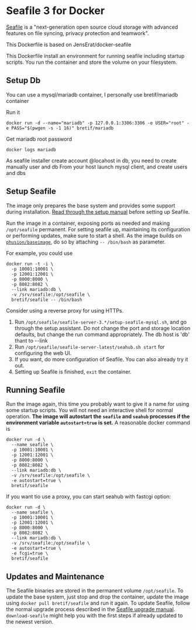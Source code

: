 # Seafile 3 for Docker

[Seafile](http://www.seafile.com/) is a "next-generation open source cloud storage
with advanced features on file syncing, privacy protection and teamwork".

This Dockerfile is based on JensErat/docker-seafile

This Dockerfile install an environment for running seafile including startup scripts.
You run the container and store the volume on your filesystem.

## Setup Db
You can use a mysql/mariadb container, I personally use bretif/mariadb container

Run it

    docker run -d --name="mariadb" -p 127.0.0.1:3306:3306 -e USER="root" -e PASS="$(pwgen -s -1 16)" bretif/mariadb

Get mariadb root password

    docker logs mariadb 

As seafile installer create account @locahost in db, you need to create manually user and db
From your host launch mysql client, and create users and dbs

## Setup Seafile

The image only prepares the base system and provides some support during installation. [Read through the setup manual](https://github.com/haiwen/seafile/wiki/Download-and-setup-seafile-server) before setting up Seafile.

Run the image in a container, exposing ports as needed and making `/opt/seafile` permanent. For setting seafile up, maintaining its configuration or performing updates, make sure to start a shell. As the image builds on [`phusion/baseimage`](https://github.com/phusion/baseimage-docker), do so by attaching `-- /bin/bash` as parameter.

For example, you could use

    docker run -t -i \
      -p 10001:10001 \
      -p 12001:12001 \
      -p 8000:8000 \
      -p 8082:8082 \
      --link mariadb:db \
      -v /srv/seafile:/opt/seafile \
      bretif/seafile -- /bin/bash

Consider using a reverse proxy for using HTTPs.

1. Run `/opt/seafile/seafile-server-3.*/setup-seafile-mysql.sh`, and go through the setup assistant. Do not change the port and storage location defaults, but change the run command appropriately.
The db host is 'db' thant to --link
3. Run `/opt/seafile/seafile-server-latest/seahub.sh start` for configuring the web UI.
4. If you want, do more configuration of Seafile. You can also already try it out.
5. Setting up Seafile is finished, `exit` the container.

## Running Seafile

Run the image again, this time you probably want to give it a name for using some startup scripts. You will not need an interactive shell for normal operation. **The image will autostart the `seafile` and `seahub` processes if the environment variable `autostart=true` is set.** A reasonable docker command is

    docker run -d \
      --name seafile \
      -p 10001:10001 \
      -p 12001:12001 \
      -p 8000:8000 \
      -p 8082:8082 \
      --link mariadb:db \
      -v /srv/seafile:/opt/seafile \
      -e autostart=true \
      bretif/seafile

If you want tio use a proxy, you can start seahub with fastcgi option:

    docker run -d \
      --name seafile \
      -p 10001:10001 \
      -p 12001:12001 \
      -p 8000:8000 \
      -p 8082:8082 \
      --link mariadb:db \
      -v /srv/seafile:/opt/seafile \
      -e autostart=true \
      -e fcgi=true \
      bretif/seafile


## Updates and Maintenance

The Seafile binaries are stored in the permanent volume `/opt/seafile`. To update the base system, just stop and drop the container, update the image using `docker pull bretif/seafile` and run it again. To update Seafile, follow the normal upgrade process described in the [Seafile upgrade manual](https://github.com/haiwen/seafile/wiki/Upgrading-Seafile-Server). `download-seafile` might help you with the first steps if already updated to the newest version.
